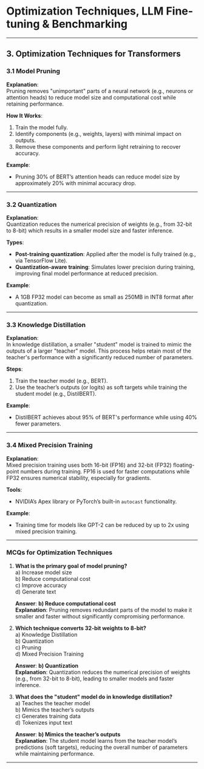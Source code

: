 # Optimization Techniques, LLM Fine-tuning & Benchmarking

---

## 3. Optimization Techniques for Transformers

### 3.1 Model Pruning

**Explanation**:  
Pruning removes "unimportant" parts of a neural network (e.g., neurons or attention heads) to reduce model size and computational cost while retaining performance.

**How It Works**:  
1. Train the model fully.  
2. Identify components (e.g., weights, layers) with minimal impact on outputs.  
3. Remove these components and perform light retraining to recover accuracy.

**Example**:  
- Pruning 30% of BERT’s attention heads can reduce model size by approximately 20% with minimal accuracy drop.

---

### 3.2 Quantization

**Explanation**:  
Quantization reduces the numerical precision of weights (e.g., from 32-bit to 8-bit) which results in a smaller model size and faster inference.

**Types**:  
- **Post-training quantization**: Applied after the model is fully trained (e.g., via TensorFlow Lite).  
- **Quantization-aware training**: Simulates lower precision during training, improving final model performance at reduced precision.

**Example**:  
- A 1GB FP32 model can become as small as 250MB in INT8 format after quantization.

---

### 3.3 Knowledge Distillation

**Explanation**:  
In knowledge distillation, a smaller "student" model is trained to mimic the outputs of a larger "teacher" model. This process helps retain most of the teacher's performance with a significantly reduced number of parameters.

**Steps**:  
1. Train the teacher model (e.g., BERT).  
2. Use the teacher’s outputs (or logits) as soft targets while training the student model (e.g., DistilBERT).

**Example**:  
- DistilBERT achieves about 95% of BERT's performance while using 40% fewer parameters.

---

### 3.4 Mixed Precision Training

**Explanation**:  
Mixed precision training uses both 16-bit (FP16) and 32-bit (FP32) floating-point numbers during training. FP16 is used for faster computations while FP32 ensures numerical stability, especially for gradients.

**Tools**:  
- NVIDIA’s Apex library or PyTorch’s built-in `autocast` functionality.

**Example**:  
- Training time for models like GPT-2 can be reduced by up to 2x using mixed precision training.

---

### MCQs for Optimization Techniques

1. **What is the primary goal of model pruning?**  
   a) Increase model size  
   b) Reduce computational cost  
   c) Improve accuracy  
   d) Generate text  

   **Answer**: **b) Reduce computational cost**  
   **Explanation**: Pruning removes redundant parts of the model to make it smaller and faster without significantly compromising performance.

2. **Which technique converts 32-bit weights to 8-bit?**  
   a) Knowledge Distillation  
   b) Quantization  
   c) Pruning  
   d) Mixed Precision Training  

   **Answer**: **b) Quantization**  
   **Explanation**: Quantization reduces the numerical precision of weights (e.g., from 32-bit to 8-bit), leading to smaller models and faster inference.

3. **What does the "student" model do in knowledge distillation?**  
   a) Teaches the teacher model  
   b) Mimics the teacher’s outputs  
   c) Generates training data  
   d) Tokenizes input text  

   **Answer**: **b) Mimics the teacher’s outputs**  
   **Explanation**: The student model learns from the teacher model’s predictions (soft targets), reducing the overall number of parameters while maintaining performance.

---
